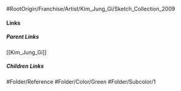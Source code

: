 #RootOrigin/Franchise/Artist/Kim_Jung_Gi/Sketch_Collection_2009
#### Links
##### Parent Links
[[Kim_Jung_Gi]]
##### Children Links
#Folder/Reference
#Folder/Color/Green
#Folder/Subcolor/1
